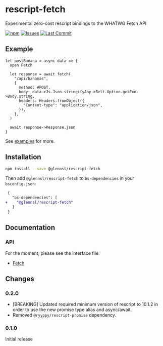 # rescript-fetch
Experimental zero-cost rescript bindings to the WHATWG Fetch API

[![npm](https://img.shields.io/npm/v/@glennsl/rescript-fetch.svg)](https://npmjs.org/@glennsl/rescript-fetch)
[![Issues](https://img.shields.io/github/issues/glennsl/rescript-fetch.svg)](https://github.com/glennsl/rescript-fetch/issues)
[![Last Commit](https://img.shields.io/github/last-commit/glennsl/rescript-fetch.svg)](https://github.com/glennsl/rescript-fetch/commits/master)


## Example

```rescript
let postBanana = async data => {
  open Fetch

  let response = await fetch(
    "/api/bananas",
    {
      method: #POST,
      body: data->Js.Json.stringifyAny->Belt.Option.getExn->Body.string,
      headers: Headers.fromObject({
        "Content-type": "application/json",
      }),
    },
  )

  await response->Response.json
}
```

See [examples](https://github.com/glennsl/rescript-fetch/blob/master/examples/) for more.


## Installation

```sh
npm install --save @glennsl/rescript-fetch
```

Then add `@glennsl/rescript-fetch` to `bs-dependencies` in your `bsconfig.json`:

```diff
 {
   "bs-dependencies": [
+    "@glennsl/rescript-fetch"
   ]
 }
```

## Documentation

### API

For the moment, please see the interface file:

* [Fetch](https://github.com/glennsl/rescript-fetch/blob/master/src/Fetch.res)


## Changes

### 0.2.0

* [BREAKING] Updated required minimum version of rescript to 10.1.2 in order to use the new promise type alias and async/await.
* Removed `@ryyppy/rescript-promise` dependency.

### 0.1.0
Initial release
